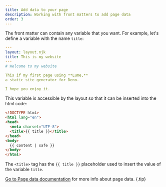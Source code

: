 ```yaml
---
title: Add data to your page
description: Working with front matters to add page data
order: 3
---
```


The front matter can contain any variable that you want. For example, let's
define a variable with the name `title`:

<lume-code>

```yml { title="index.md" }
---
layout: layout.njk
title: This is my website
---
# Welcome to my website

This if my first page using **Lume,**
a static site generator for Deno.

I hope you enjoy it.
```

</lume-code>

This variable is accessible by the layout so that it can be inserted into the
html code:

<lume-code>

```html { title="_includes/layout.njk" }
<!DOCTYPE html>
<html lang="en">
<head>
  <meta charset="UTF-8">
  <title>{{ title }}</title>
</head>
<body>
  {{ content | safe }}
</body>
</html>
```

</lume-code>

The `<title>` tag has the `{{ title }}` placeholder used to insert the value of
the variable `title`.

[Go to Page data documentation](/docs/creating-pages/page-data.md) for more info
about page data. {.tip}
